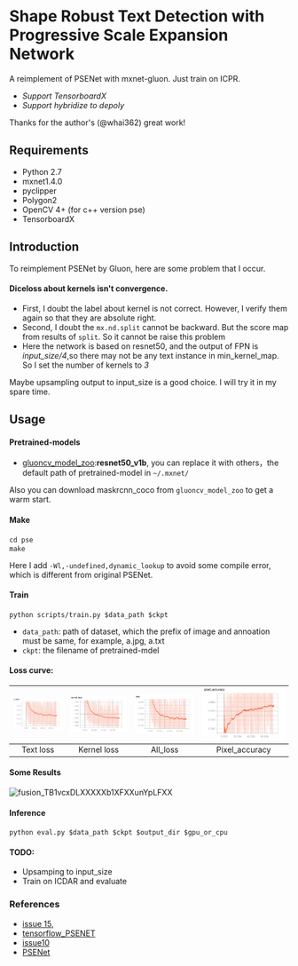 # Shape Robust Text Detection with Progressive Scale Expansion Network
A reimplement of PSENet with mxnet-gluon. Just train on ICPR.

- *Support TensorboardX*
- *Support hybridize to depoly*

Thanks for the author's (@whai362) great work!

## Requirements

- Python 2.7
- mxnet1.4.0
- pyclipper
- Polygon2
- OpenCV 4+ (for c++ version pse)
- TensorboardX

## Introduction

To reimplement PSENet by Gluon, here are some problem that I occur.

#### Diceloss about kernels isn't convergence.

- First, I doubt the label about kernel is not correct. However, I verify them again so that they are absolute right.
- Second, I doubt the `mx.nd.split` cannot be backward. But the score map from results of `split`. So it cannot be raise this problem
- Here the network is based on resnet50, and the output of FPN is *input_size/4*,so there may not be any text instance in min_kernel_map. So I set the number of kernels to *3*

Maybe upsampling output to input_size is a good choice. I will try it in my spare time.


## Usage  

#### Pretrained-models

- [gluoncv_model_zoo](https://gluon-cv.mxnet.io/model_zoo/classification.html):**resnet50_v1b**, you can replace it with others，the default path of pretrained-model in `~/.mxnet/`

Also you can download maskrcnn_coco from `gluoncv_model_zoo` to get a warm start.

#### Make
```
cd pse
make
```
Here I add `-Wl,-undefined,dynamic_lookup` to avoid some compile error, which is different from original PSENet.

#### Train  

```
python scripts/train.py $data_path $ckpt
```
- `data_path`: path of dataset, which the prefix of image and annoation must be same, for example, a.jpg, a.txt  
- `ckpt`: the filename of pretrained-mdel  

#### Loss curve:

| ![image-20190614182216647](images/image-20190614182216647.png) | ![image-20190614182249280](images/image-20190614182249280.png) | ![image-20190614182313296](images/image-20190614182313296.png) | ![image-20190614182326647](images/image-20190614182326647.png) |
| :----------------------------------------------------------: | :----------------------------------------------------------: | :----------------------------------------------------------: | :----------------------------------------------------------: |
|                          Text loss                           |                         Kernel loss                          |                           All_loss                           |                        Pixel_accuracy                        |

#### Some Results

![fusion_TB1vcxDLXXXXXb1XFXXunYpLFXX](images/fusion_TB1wR4TLXXXXXafXXXXunYpLFXX.jpg)

#### Inference  

```
python eval.py $data_path $ckpt $output_dir $gpu_or_cpu
```



#### TODO:

- Upsamping to input_size
- Train on ICDAR and evaluate 

### References  

- [issue 15](https://github.com/whai362/PSENet/issues/15), 
- [tensorflow_PSENET](https://github.com/liuheng92/tensorflow_PSENet) 
- [issue10](https://github.com/whai362/PSENet/issues/10)
- [PSENet](https://github.com/whai362/PSENet)

